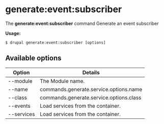 # generate:event:subscriber
The **generate:event:subscriber** command Generate an event subscriber

**Usage:**
```
$ drupal generate:event:subscriber [options] 
```

## Available options
Option | Details
-------|-------------
--module | The Module name.
--name | commands.generate.service.options.name
--class | commands.generate.service.options.class
--events | Load services from the container.
--services | Load services from the container.

